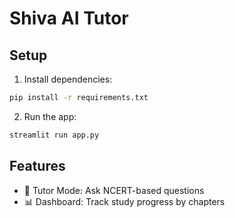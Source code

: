 # Shiva AI Tutor

## Setup
1. Install dependencies:
```bash
pip install -r requirements.txt
```

2. Run the app:
```bash
streamlit run app.py
```

## Features
- 📖 Tutor Mode: Ask NCERT-based questions
- 📊 Dashboard: Track study progress by chapters
